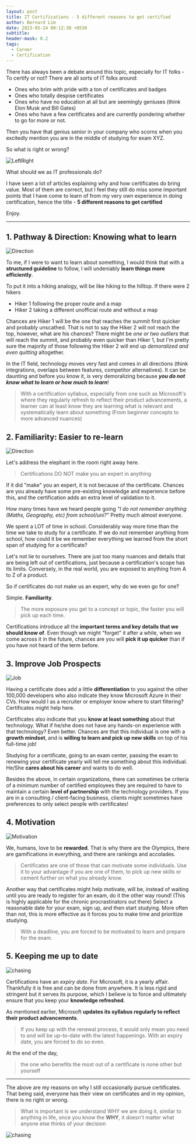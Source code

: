 ```yaml
---
layout: post
title: IT Certifications - 5 different reasons to get certified
author: Bernard Lim
date: 2023-05-24 00:12:30 +0530
subtitle:
header-mask: 0.2
tags:
  - Career
  - Certification
---
```


There has always been a debate around this topic, especially for IT folks - To certify or not?
There are all sorts of IT folks around:

- Ones who brim with pride with a ton of certificates and badges
- Ones who totally despise certificates
- Ones who have no education at all but are seemingly geniuses (think Elon Musk and Bill Gates)
- Ones who have a few certificates and are currently pondering whether to go for more or not.

Then you have that genius senior in your company who scorns when you excitedly mention you are in the middle of studying for exam XYZ.

So what is right or wrong?

![LeftRight](/img/posts/2023-05-24-why-get-certified/leftright.jpg)

What should we as IT professionals do?

I have seen a lot of articles explaining why and how certificates do bring value. Most of them are correct, but I feel they still do miss some important points that I have come to learn of from my very own experience in doing certification, hence the title - **5 different reasons to get certified**

Enjoy.

---

## 1. Pathway & Direction: Knowing what to learn

![Direction](/img/posts/2023-05-24-why-get-certified/direction.jpg)

To me, if I were to want to learn about something, I would think that with a **structured guideline** to follow, I will undeniably **learn things more efficiently**.

To put it into a hiking analogy, will be like hiking to the hilltop. If there were 2 hikers

- Hiker 1 following the proper route and a map
- Hiker 2 taking a different unofficial route and without a map

Chances are Hiker 1 will be the one that reaches the summit first quicker and probably unscathed. That is not to say the Hiker 2 will not reach the top, however, what are his chances? There might be _one or two outliers_ that will reach the summit, and probably even quicker than Hiker 1, but I'm pretty sure the majority of those following the Hiker 2 will end up _demoralized and even quitting_ altogether.

In the IT field, technology moves very fast and comes in all directions (think integrations, overlaps between features, competitor alternatives). It can be daunting and before you know it, is very demoralizing because **_you do not know what to learn or how much to learn_**!

> With a certification syllabus, especially from one such as Microsoft's where they regularly refresh to reflect their product advancements, a learner can at least know they are learning what is relevant and systematically learn about something (From beginner concepts to more advanced nuances)

## 2. Familiarity: Easier to re-learn

![Direction](/img/posts/2023-05-24-why-get-certified/familiarity.jpg)

Let's address the elephant in the room right away here.

> Certifications DO NOT make you an expert in anything

If it did "make" you an expert, it is not because of the certificate. Chances are you already have some pre-existing knowledge and experience before this, and the certification adds an extra level of validation to it.

How many times have we heard people going _"I do not remember anything (Maths, Geography, etc) from school/uni?"_ Pretty much almost everyone.

We spent a LOT of time in school. Considerably way more time than the time we take to study for a certificate. If we do not remember anything from school, how could it be we remember everything we learned from the short span of studying for a certificate?

Let's not lie to ourselves. There are just too many nuances and details that are being left out of certifications, just because a certification's scope has its limits. Conversely, in the real world, you are exposed to anything from A to Z of a product.

So if certificates do not make us an expert, why do we even go for one?

Simple.
**Familiarity**.

> The more exposure you get to a concept or topic, the faster you will pick up each time.

Certifications introduce all the **important terms and key details that we should know of**. Even though we might "forget" it after a while, when we come across it in the future, chances are you will **pick it up quicker** than if you have not heard of the term before.

## 3. Improve Job Prospects

![Job](/img/posts/2023-05-24-why-get-certified/job.jpg)

Having a certificate does add a little **differentiation** to you against the other 100,000 developers who also indicate they know Microsoft Azure in their CVs. How would I as a recruiter or employer know where to start filtering? Certificates might help here.

Certificates also indicate that you **know at least something** about that technology. What if he/she does not have any hands-on experience with that technology? Even better. Chances are that this individual is one with a **growth mindset**, and is **willing to learn and pick up new skills** on top of his full-time job!

Studying for a certificate, going to an exam center, passing the exam to renewing your certificate yearly will tell me something about this individual. He/She **cares about his career** and wants to do well.

Besides the above, in certain organizations, there can sometimes be criteria of a minimum number of certified employees they are required to have to maintain a certain **level of partnership** with the technology providers. If you are in a consulting / client-facing business, clients might sometimes have preferences to only select people with certificates!

## 4. Motivation

![Motivation](/img/posts/2023-05-24-why-get-certified/motivation.jpg)

We, humans, love to be **rewarded**. That is why there are the Olympics, there are gamifications in everything, and there are rankings and accolades.

> Certificates are one of those that can motivate some individuals. Use it to your advantage if you are one of them, to pick up new skills or cement further on what you already know.

Another way that certificates might help motivate, will be, instead of waiting until you are ready to register for an exam, do it the other way round! (This is highly applicable for the chronic procrastinators out there) Select a reasonable date for your exam, sign up, and then start studying. More often than not, this is more effective as it forces you to make time and prioritize studying.

> With a deadline, you are forced to be motivated to learn and prepare for the exam.

## 5. Keeping me up to date

![chasing](/img/posts/2023-05-24-why-get-certified/chasing.jpg)

Certifications have an _expiry date_. For Microsoft, it is a yearly affair. Thankfully it is free and can be done from anywhere. It is less rigid and stringent but it serves its purpose, which I believe is to force and ultimately ensure that you keep your **knowledge refreshed**.

As mentioned earlier, Microsoft **updates its syllabus regularly to reflect their product advancements**.

> If you keep up with the renewal process, it would only mean you need to and will be up-to-date with the latest happenings. With an expiry date, you are forced to do so even.

At the end of the day,

> the one who benefits the most out of a certificate is none other but yourself

---

The above are my reasons on why I still occasionally pursue certificates. That being said, everyone has their view on certificates and in my opinion, there is no right or wrong.

> What is important is we understand WHY we are doing it, similar to anything in life, once you know the **WHY**, it doesn't matter what anyone else thinks of your decision

![chasing](/img/posts/2023-05-24-why-get-certified/why.jpg)
